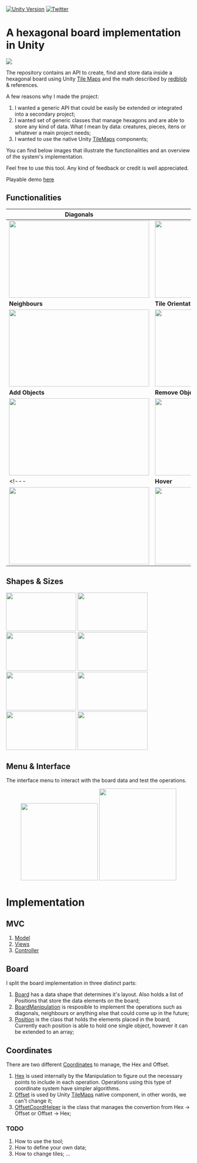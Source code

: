 [![Unity Version](https://img.shields.io/badge/Unity-2019.2.7f2%2B-blue.svg)](https://unity3d.com/get-unity/download)
[![Twitter](https://img.shields.io/twitter/follow/ycarowr.svg?label=Follow@ycarowr&style=social)](https://twitter.com/intent/follow?screen_name=ycarowr)

# A hexagonal board implementation in Unity
<img src="https://media.istockphoto.com/vectors/polygon-background-for-christmas-vector-id619411136">

The repository contains an API to create, find and store data inside a hexagonal board using Unity [Tile Maps](https://docs.unity3d.com/Manual/class-Tilemap.html) and the math described by [redblob](https://www.redblobgames.com/grids/hexagons/) & references. 

A few reasons why I made the project:
1. I wanted a generic API that could be easily be extended or integrated into a secondary project;
2. I wanted set of generic classes that manage hexagons and are able to store any kind of data. What I mean by data: creatures, pieces, itens or whatever a main project needs; 
3. I wanted to use the native Unity [TileMaps](https://docs.unity3d.com/Manual/class-Tilemap.html) components;
 
You can find below images that illustrate the functionalities and an overview of the system's implementation. 

Feel free to use this tool. Any kind of feedback or credit is well appreciated. 

Playable demo [here](https://ycarowr.itch.io/hexagonal-board)
 
## Functionalities

|Diagonals|Horizontal|
|------------|-------------|
|<img width="382" height="210" src="/Assets/Textures/Gifs/diagonals.gif">|<img width="382" height="210" src="/Assets/Textures/Gifs/horizontal.gif">|
|<b>Neighbours</b>|<b>Tile Orientation</b>|
|<img width="382" height="210" src="/Assets/Textures/Gifs/neighbours.gif">|<img width="382" height="210" src="/Assets/Textures/Gifs/orientation.gif">|
|<b>Add Objects</b>|<b>Remove Objects</b>|
|<img width="382" height="210" src="/Assets/Textures/Gifs/apples.gif">|<img width="382" height="210" src="/Assets/Textures/Gifs/remove.gif">|
<!---|<b>Hover</b>|<b>Zoom</b>|
|<img width="382" height="210" src="/Assets/Textures/Gifs/Hover.gif">|<img width="382" height="210" src="/Assets/Textures/Gifs/zoom1.gif">|--->

## Shapes & Sizes
<img width="191" height="105" src="/Assets/Textures/Gifs/rectangle.GIF"> <img width="191" height="105" src="/Assets/Textures/Gifs/triangle.gif"> <img width="191" height="105" src="/Assets/Textures/Gifs/hexagon.GIF"> <img width="191" height="105" src="/Assets/Textures/Gifs/parallelogram.gif"> <img width="191" height="105" src="/Assets/Textures/Gifs/parallelogram.gif"> <img width="191" height="105" src="/Assets/Textures/Gifs/parallelogram1.gif"> <img width="191" height="105" src="/Assets/Textures/Gifs/triangle1.gif"> <img width="191" height="105" src="/Assets/Textures/Gifs/hexagon1.GIF">  

## Menu & Interface

The interface menu to interact with the board data and test the operations.
<p align="center">
<img width="210" height="210" src="/Assets/Textures/Gifs/Sizes.GIF"> <img width="210" height="250" src="/Assets/Textures/Gifs/Menu.GIF">
</p>

# Implementation

## MVC 
1. [Model](/Assets/Scripts/BoardSystem/Board)
2. [Views](/Assets/Scripts/Ui)
3. [Controller](/Assets/Scripts/BoardSystem/BoardController.cs)

## Board
I split the board implementation in three distinct parts:
1. [Board](/Assets/Scripts/BoardSystem/Board/Board.cs) has a data shape that determines it's layout. Also holds a list of Positions that store the data elements on the board;
2. [BoardManipulation](/Assets/Scripts/BoardSystem/Board/BoardManipulationOddR.cs) is resposible to implement the operations such as diagonals, neighbours or anything else that could come up in the future;
3. [Position](/Assets/Scripts/BoardSystem/BoardController.cs) is the class that holds the elements placed in the board; Currently each position is able to hold one single object, however it can be extended to an array;

## Coordinates
There are two different [Coordinates](/Assets/Scripts/BoardSystem/Board/Coordinates) to manage, the Hex and Offset.
1. [Hex](Assets/Scripts/BoardSystem/Board/Coordinates/Hex.cs) is used internally by the Manipulation to figure out the necessary points to include in each operation. Operations using this type of coordinate system have simpler algorithms.
2. [Offset](/Assets/Scripts/BoardSystem/Board/Coordinates/OffsetCoord.cs) is used by Unity [TileMaps](https://docs.unity3d.com/Manual/class-Tilemap.html) native component, in other words, we can't change it; 
3. [OffsetCoordHelper](Assets/Scripts/BoardSystem/Board/Coordinates/OffsetCoordHelper.cs) is the class that manages the convertion from Hex -> Offset or Offset -> Hex;

### TODO
1. How to use the tool;
2. How to define your own data;
3. How to change tiles;
 ...
